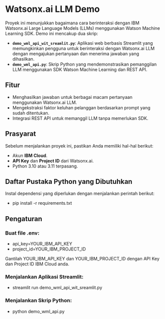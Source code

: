 # Watsonx.ai LLM Demo

Proyek ini menunjukkan bagaimana cara berinteraksi dengan IBM Watsonx.ai Large Language Models (LLMs) menggunakan Watson Machine Learning SDK. Demo ini mencakup dua skrip:

- **`demo_wml_api_wit_sreamlit.py`**: Aplikasi web berbasis Streamlit yang memungkinkan pengguna untuk berinteraksi dengan Watsonx.ai LLM dengan mengajukan pertanyaan dan menerima jawaban yang dihasilkan.
- **`demo_wml_api.py`**: Skrip Python yang mendemonstrasikan pemanggilan LLM menggunakan SDK Watson Machine Learning dan REST API.

## Fitur

- Menghasilkan jawaban untuk berbagai macam pertanyaan menggunakan Watsonx.ai LLM.
- Mengekstraksi faktor keluhan pelanggan berdasarkan prompt yang sudah ditentukan.
- Integrasi REST API untuk memanggil LLM tanpa memerlukan SDK.

## Prasyarat

Sebelum menjalankan proyek ini, pastikan Anda memiliki hal-hal berikut:

- Akun **IBM Cloud**.
- **API Key** dan **Project ID** dari Watsonx.ai.
- Python 3.10 atau 3.11 terpasang.

## Daftar Pustaka Python yang Dibutuhkan

Instal dependensi yang diperlukan dengan menjalankan perintah berikut:
- pip install -r requirements.txt

## Pengaturan

### Buat file .env:
- api_key=YOUR_IBM_API_KEY
- project_id=YOUR_IBM_PROJECT_ID

Gantilah YOUR_IBM_API_KEY dan YOUR_IBM_PROJECT_ID dengan API Key dan Project ID IBM Cloud anda.

### Menjalankan Aplikasi Streamlit:
- streamlit run demo_wml_api_wit_sreamlit.py
### Menjalankan Skrip Python:
- python demo_wml_api.py





